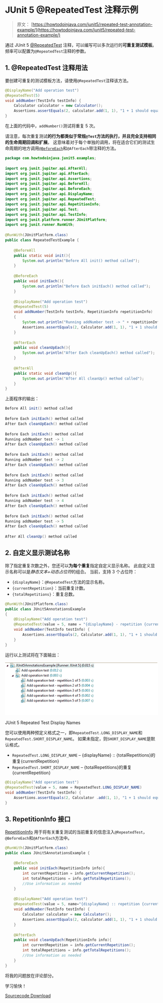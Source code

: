 # JUnit 5 @RepeatedTest 注释示例

> 原文： [https://howtodoinjava.com/junit5/repeated-test-annotation-example/](https://howtodoinjava.com/junit5/repeated-test-annotation-example/)

通过 JUnit 5 [@RepeatedTest](http://junit.org/junit5/docs/current/api/org/junit/jupiter/api/RepeatedTest.html) 注释，可以编写可以多次运行的**可重复测试模板**。 频率可以配置为`@RepeatedTest`注释的参数。

## 1\. @RepeatedTest 注释用法

要创建可重复的测试模板方法，请使用`@RepeatedTest`注释该方法。

```java
@DisplayName("Add operation test")
@RepeatedTest(5)
void addNumber(TestInfo testInfo) {
	Calculator calculator = new Calculator();
	Assertions.assertEquals(2, calculator.add(1, 1), "1 + 1 should equal 2");
}

```

在上面的代码中，`addNumber()`测试将重复 5 次。

请注意，每次重复测试**的行为都类似于常规`@Test`方法的执行，并且完全支持相同的生命周期回调和扩展**。 这意味着对于每个单独的调用，将在适合它们的测试生命周期的地方调用[`@BeforeEach`](//howtodoinjava.com/junit-5/before-each-annotation-example/)和`@AfterEach`带注释的方法。

```java
package com.howtodoinjava.junit5.examples;

import org.junit.jupiter.api.AfterAll;
import org.junit.jupiter.api.AfterEach;
import org.junit.jupiter.api.Assertions;
import org.junit.jupiter.api.BeforeAll;
import org.junit.jupiter.api.BeforeEach;
import org.junit.jupiter.api.DisplayName;
import org.junit.jupiter.api.RepeatedTest;
import org.junit.jupiter.api.RepetitionInfo;
import org.junit.jupiter.api.Test;
import org.junit.jupiter.api.TestInfo;
import org.junit.platform.runner.JUnitPlatform;
import org.junit.runner.RunWith;

@RunWith(JUnitPlatform.class)
public class RepeatedTestExample {

	@BeforeAll
	public static void init(){
		System.out.println("Before All init() method called");
	}

	@BeforeEach
	public void initEach(){
		System.out.println("Before Each initEach() method called");
	}

	@DisplayName("Add operation test")
	@RepeatedTest(5)
	void addNumber(TestInfo testInfo, RepetitionInfo repetitionInfo) 
	{
		System.out.println("Running addNumber test -> " + repetitionInfo.getCurrentRepetition());
		Assertions.assertEquals(2, Calculator.add(1, 1), "1 + 1 should equal 2");
	}

	@AfterEach
	public void cleanUpEach(){
		System.out.println("After Each cleanUpEach() method called");
	}

	@AfterAll
	public static void cleanUp(){
		System.out.println("After All cleanUp() method called");
	}
}

```

上面程序的输出：

```java
Before All init() method called

Before Each initEach() method called
After Each cleanUpEach() method called

Before Each initEach() method called
Running addNumber test -> 1
After Each cleanUpEach() method called

Before Each initEach() method called
Running addNumber test -> 2
After Each cleanUpEach() method called

Before Each initEach() method called
Running addNumber test -> 3
After Each cleanUpEach() method called

Before Each initEach() method called
Running addNumber test -> 4
After Each cleanUpEach() method called

Before Each initEach() method called
Running addNumber test -> 5
After Each cleanUpEach() method called

After All cleanUp() method called

```

## 2\. 自定义显示测试名称

除了指定重复次数之外，您还可以**为每个重复**指定自定义显示名称。 此自定义显示名称可以是*静态文本+动态占位符*的组合。 当前，支持 3 个占位符：

*   `{displayName}`：`@RepeatedTest`方法的显示名称。
*   `{currentRepetition}`：当前重复计数。
*   `{totalRepetitions}`：重复总数。

```java
@RunWith(JUnitPlatform.class)
public class JUnit5AnnotationsExample 
{
	@DisplayName("Add operation test")
	@RepeatedTest(value = 5, name = "{displayName} - repetition {currentRepetition} of {totalRepetitions}")
	void addNumber(TestInfo testInfo) {
		Assertions.assertEquals(2, Calculator.add(1, 1), "1 + 1 should equal 2");
	}
}

```

运行以上测试将在下面输出：

![JUnit 5 Repeated Test Display Names](img/b46da3713bac1ef2f67c614c4f1a4bd0.png)

JUnit 5 Repeated Test Display Names



您可以使用两种预定义格式之一，即`RepeatedTest.LONG_DISPLAY_NAME`和`RepeatedTest.SHORT_DISPLAY_NAME`。 如果未指定，则`SHORT_DISPLAY_NAME`是默认格式。

*   `RepeatedTest.LONG_DISPLAY_NAME` – {displayName} :: {totalRepetitions}的重复{currentRepetition}
*   `RepeatedTest.SHORT_DISPLAY_NAME` – {totalRepetitions}的重复{currentRepetition}

```java
@DisplayName("Add operation test")
@RepeatedTest(value = 5, name = RepeatedTest.LONG_DISPLAY_NAME)
void addNumber(TestInfo testInfo) {
	Assertions.assertEquals(2, Calculator .add(1, 1), "1 + 1 should equal 2");
}

```

## 3\. RepetitionInfo 接口

[RepetitionInfo](http://junit.org/junit5/docs/current/api/org/junit/jupiter/api/RepetitionInfo.html) 用于将有关重复测试的当前重复的信息注入`@RepeatedTest`，`@BeforeEach`和`@AfterEach`方法中。

```java
@RunWith(JUnitPlatform.class)
public class JUnit5AnnotationsExample {

	@BeforeEach
	public void initEach(RepetitionInfo info){
		int currentRepetition = info.getCurrentRepetition();
        int totalRepetitions = info.getTotalRepetitions();
        //Use information as needed
	}

	@DisplayName("Add operation test")
	@RepeatedTest(value = 5, name="{displayName} :: repetition {currentRepetition} of {totalRepetitions}")
	void addNumber(TestInfo testInfo) {
		Calculator calculator = new Calculator();
		Assertions.assertEquals(2, calculator.add(1, 1), "1 + 1 should equal 2");
	}

	@AfterEach
	public void cleanUpEach(RepetitionInfo info){
		int currentRepetition = info.getCurrentRepetition();
        int totalRepetitions = info.getTotalRepetitions();
        //Use information as needed
	}
}

```

将我的问题放在评论部分。

学习愉快！

[Sourcecode Download](https://github.com/lokeshgupta1981/Junit5Examples/tree/master/JUnit5Examples)